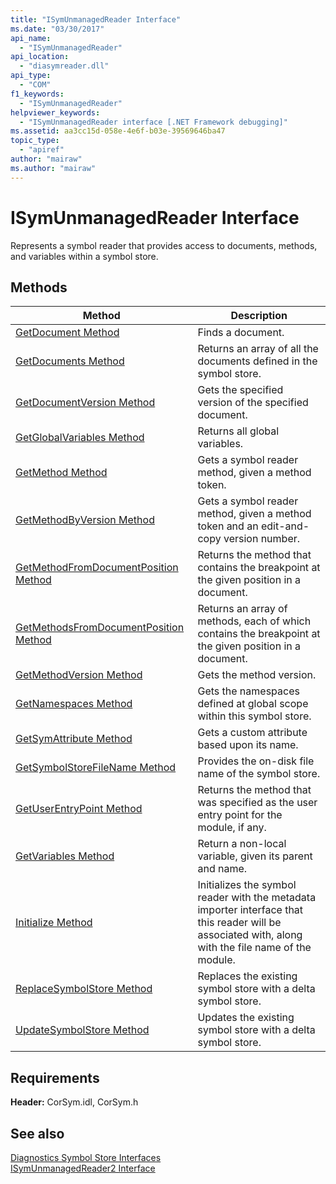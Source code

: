 ```yaml
---
title: "ISymUnmanagedReader Interface"
ms.date: "03/30/2017"
api_name: 
  - "ISymUnmanagedReader"
api_location: 
  - "diasymreader.dll"
api_type: 
  - "COM"
f1_keywords: 
  - "ISymUnmanagedReader"
helpviewer_keywords: 
  - "ISymUnmanagedReader interface [.NET Framework debugging]"
ms.assetid: aa3cc15d-058e-4e6f-b03e-39569646ba47
topic_type: 
  - "apiref"
author: "mairaw"
ms.author: "mairaw"
---
```

# ISymUnmanagedReader Interface
Represents a symbol reader that provides access to documents, methods, and variables within a symbol store.  
  
## Methods  
  
|Method|Description|  
|------------|-----------------|  
|[GetDocument Method](../../../../docs/framework/unmanaged-api/diagnostics/isymunmanagedreader-getdocument-method.md)|Finds a document.|  
|[GetDocuments Method](../../../../docs/framework/unmanaged-api/diagnostics/isymunmanagedreader-getdocuments-method.md)|Returns an array of all the documents defined in the symbol store.|  
|[GetDocumentVersion Method](../../../../docs/framework/unmanaged-api/diagnostics/isymunmanagedreader-getdocumentversion-method.md)|Gets the specified version of the specified document.|  
|[GetGlobalVariables Method](../../../../docs/framework/unmanaged-api/diagnostics/isymunmanagedreader-getglobalvariables-method.md)|Returns all global variables.|  
|[GetMethod Method](../../../../docs/framework/unmanaged-api/diagnostics/isymunmanagedreader-getmethod-method.md)|Gets a symbol reader method, given a method token.|  
|[GetMethodByVersion Method](../../../../docs/framework/unmanaged-api/diagnostics/isymunmanagedreader-getmethodbyversion-method.md)|Gets a symbol reader method, given a method token and an edit-and-copy version number.|  
|[GetMethodFromDocumentPosition Method](../../../../docs/framework/unmanaged-api/diagnostics/isymunmanagedreader-getmethodfromdocumentposition-method.md)|Returns the method that contains the breakpoint at the given position in a document.|  
|[GetMethodsFromDocumentPosition Method](../../../../docs/framework/unmanaged-api/diagnostics/isymunmanagedreader-getmethodsfromdocumentposition-method.md)|Returns an array of methods, each of which contains the breakpoint at the given position in a document.|  
|[GetMethodVersion Method](../../../../docs/framework/unmanaged-api/diagnostics/isymunmanagedreader-getmethodversion-method.md)|Gets the method version.|  
|[GetNamespaces Method](../../../../docs/framework/unmanaged-api/diagnostics/isymunmanagedreader-getnamespaces-method.md)|Gets the namespaces defined at global scope within this symbol store.|  
|[GetSymAttribute Method](../../../../docs/framework/unmanaged-api/diagnostics/isymunmanagedreader-getsymattribute-method.md)|Gets a custom attribute based upon its name.|  
|[GetSymbolStoreFileName Method](../../../../docs/framework/unmanaged-api/diagnostics/isymunmanagedreader-getsymbolstorefilename-method.md)|Provides the on-disk file name of the symbol store.|  
|[GetUserEntryPoint Method](../../../../docs/framework/unmanaged-api/diagnostics/isymunmanagedreader-getuserentrypoint-method.md)|Returns the method that was specified as the user entry point for the module, if any.|  
|[GetVariables Method](../../../../docs/framework/unmanaged-api/diagnostics/isymunmanagedreader-getvariables-method.md)|Return a non-local variable, given its parent and name.|  
|[Initialize Method](../../../../docs/framework/unmanaged-api/diagnostics/isymunmanagedreader-initialize-method.md)|Initializes the symbol reader with the metadata importer interface that this reader will be associated with, along with the file name of the module.|  
|[ReplaceSymbolStore Method](../../../../docs/framework/unmanaged-api/diagnostics/isymunmanagedreader-replacesymbolstore-method.md)|Replaces the existing symbol store with a delta symbol store.|  
|[UpdateSymbolStore Method](../../../../docs/framework/unmanaged-api/diagnostics/isymunmanagedreader-updatesymbolstore-method.md)|Updates the existing symbol store with a delta symbol store.|  
  
## Requirements  
 **Header:** CorSym.idl, CorSym.h  
  
## See also
 [Diagnostics Symbol Store Interfaces](../../../../docs/framework/unmanaged-api/diagnostics/diagnostics-symbol-store-interfaces.md)  
 [ISymUnmanagedReader2 Interface](../../../../docs/framework/unmanaged-api/diagnostics/isymunmanagedreader2-interface.md)
